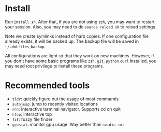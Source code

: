 # Install

Run `install.sh`. After that, if you are not using `zsh`, you may want to restart your session. 
Also, you may need to do `source reload.sh` to reload settings.

Note we create symlinks instead of hard copies. If one configuration file already exists, it will be backed up.
The backup file will be saved in `~/.dotfiles_backup`.

All configurations are light so that they work on new machines. 
However, if you don't have some basic programs like `zsh`, `git`, `python` `curl` installed, 
you may need root privilege to install these programs.


# Recommended tools

* `tldr`: quickly figure out the usage of most commands
* `autojump`: jump to recently visited locations
* `nnn`: interactive terminal navigator. Supports cd on quit
* `htop`: interactive top
* `fzf`: fuzzy file finder
* `gpustat`: monitor gpu usage. Way better than `nvidia-smi`
